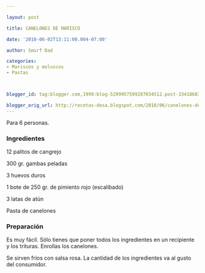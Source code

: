 ```yaml
---

layout: post

title: CANELONES DE MARISCO

date: '2010-06-02T13:11:00.004-07:00'

author: Smurf Dad

categories:
- Mariscos y moluscos
- Pastas



blogger_id: tag:blogger.com,1999:blog-5299957599287034512.post-3341868396801832067

blogger_orig_url: http://recetas-desa.blogspot.com/2010/06/canelones-de-marisco.html
---
```


Para 6 personas.

<h3>Ingredientes</h3>

12 palitos de cangrejo

300 gr. gambas peladas

3 huevos duros

1 bote de 250 gr. de pimiento rojo (escalibado)

3 latas de atún

Pasta de canelones

<h3>Preparación</h3>

Es muy fácil. Sólo tienes que poner todos los ingredientes en un recipiente y los trituras. Enrollas los canelones.

Se sirven fríos con salsa rosa. La cantidad de los ingredientes va al gusto del consumidor.
